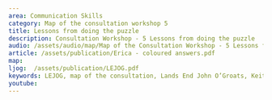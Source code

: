 ```yaml
---
area: Communication Skills
category: Map of the consultation workshop 5
title: Lessons from doing the puzzle
description: Consultation Workshop - 5 Lessons from doing the puzzle
audio: /assets/audio/map/Map of the Consultation Workshop - 5 Lessons from doing the puzzle - MQ.mp3
article: /assets/publication/Erica - coloured answers.pdf
map:
ljog:  /assets/publication/LEJOG.pdf
keywords: LEJOG, map of the consultation, Lands End John O’Groats, Keith Birrell
youtube: 
--- 
```

